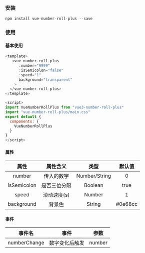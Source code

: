 ### 安装

```js
npm install vue-number-roll-plus --save

```

### 使用

#### 基本使用

```js
<template>
   <vue-number-roll-plus
      :number="9999"
      :isSemicolon="false"
      :speed="1"
      background="transparent"
    >
  </vue-number-roll-plus>
</template>

<script>
import VueNumberRollPlus from "vue3-number-roll-plus"
import "vue-number-roll-plus/main.css"
export default {
  components: {
    VueNumberRollPlus
  }
}
</script>
```

#### 属性

|    属性     |   属性含义   |     类型      | 默认值  |
| :---------: | :----------: | :-----------: | :-----: |
|   number    |  传入的数字  | Number/String |    0    |
| isSemicolon | 是否三位分隔 |    Boolean    |  true   |
|    speed    | 滚动速度(s)  |    Number     |    1    |
| background  |    背景色    |    String     | #0e68cc |

#### 事件

|    事件名    |      事件      |  参数  |
| :----------: | :------------: | :----: |
| numberChange | 数字变化后触发 | number |
